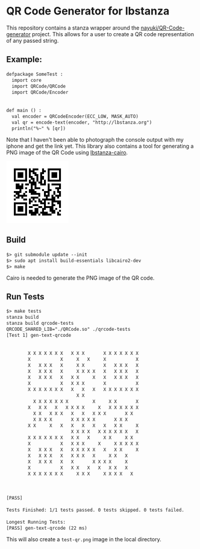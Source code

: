 # QR Code Generator for lbstanza

This repository contains a stanza wrapper around the [nayuki/QR-Code-generator](https://github.com/nayuki/QR-Code-generator) project. This allows for a user to create a QR code representation of any passed string.

## Example:

```
defpackage SomeTest :
  import core
  import QRCode/QRCode
  import QRCode/Encoder


def main () :
  val encoder = QRCodeEncoder(ECC_LOW, MASK_AUTO)
  val qr = encode-text(encoder, "http://lbstanza.org")
  println("%~" % [qr])

```

Note that I haven't been able to photograph the console output with my iphone and get the link yet. This library also contains a tool for generating a PNG image of the QR Code using
[lbstanza-cairo](https://github.com/callendorph/lbstanza-cairo).

![QRCode](/imgs/lbstanza.png?raw=true)


## Build

```
$> git submodule update --init
$> sudo apt install build-essentials libcairo2-dev
$> make
```

Cairo is needed to generate the PNG image of the QR code.

## Run Tests

```
$> make tests
stanza build
stanza build qrcode-tests
QRCODE_SHARED_LIB="./QRCode.so" ./qrcode-tests
[Test 1] gen-text-qrcode


        X X X X X X X   X X X       X X X X X X X
        X           X     X   X     X           X
        X   X X X   X     X X       X   X X X   X
        X   X X X   X     X X X X   X   X X X   X
        X   X X X   X   X X     X   X   X X X   X
        X           X   X X X       X           X
        X X X X X X X   X   X   X   X X X X X X X
                          X X
          X X X X X X X         X     X X       X
        X   X X   X   X X X X     X   X X X X X X
          X X   X X X   X   X   X X X       X X
          X X X X       X X X X X       X X X
        X X     X   X   X   X   X   X   X X     X
                        X X X X   X X X X X X   X
        X X X X X X X   X X   X     X X     X X
        X           X   X X X     X     X X X X X
        X   X X X   X   X X X X X   X   X X     X
        X   X X X   X   X X X   X     X X   X
        X   X X X   X   X       X X X X     X
        X           X   X X   X   X   X X   X
        X X X X X X X     X X X     X X X X   X



[PASS]

Tests Finished: 1/1 tests passed. 0 tests skipped. 0 tests failed.

Longest Running Tests:
[PASS] gen-text-qrcode (22 ms)
```

This will also create a `test-qr.png` image in the local directory.
